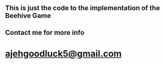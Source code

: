 ## This is just the code to the implementation of the Beehive Game

## Contact me for more info

# ajehgoodluck5@gmail.com